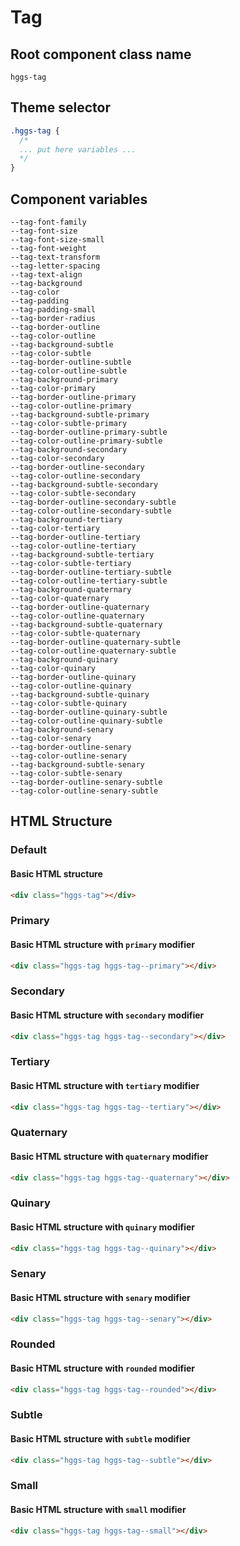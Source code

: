 # Tag

## Root component class name

`hggs-tag`

## Theme selector

```css
.hggs-tag {
  /*
  ... put here variables ...
  */
}
```

## Component variables

```
--tag-font-family
--tag-font-size
--tag-font-size-small
--tag-font-weight
--tag-text-transform
--tag-letter-spacing
--tag-text-align
--tag-background
--tag-color
--tag-padding
--tag-padding-small
--tag-border-radius
--tag-border-outline
--tag-color-outline
--tag-background-subtle
--tag-color-subtle
--tag-border-outline-subtle
--tag-color-outline-subtle
--tag-background-primary
--tag-color-primary
--tag-border-outline-primary
--tag-color-outline-primary
--tag-background-subtle-primary
--tag-color-subtle-primary
--tag-border-outline-primary-subtle
--tag-color-outline-primary-subtle
--tag-background-secondary
--tag-color-secondary
--tag-border-outline-secondary
--tag-color-outline-secondary
--tag-background-subtle-secondary
--tag-color-subtle-secondary
--tag-border-outline-secondary-subtle
--tag-color-outline-secondary-subtle
--tag-background-tertiary
--tag-color-tertiary
--tag-border-outline-tertiary
--tag-color-outline-tertiary
--tag-background-subtle-tertiary
--tag-color-subtle-tertiary
--tag-border-outline-tertiary-subtle
--tag-color-outline-tertiary-subtle
--tag-background-quaternary
--tag-color-quaternary
--tag-border-outline-quaternary
--tag-color-outline-quaternary
--tag-background-subtle-quaternary
--tag-color-subtle-quaternary
--tag-border-outline-quaternary-subtle
--tag-color-outline-quaternary-subtle
--tag-background-quinary
--tag-color-quinary
--tag-border-outline-quinary
--tag-color-outline-quinary
--tag-background-subtle-quinary
--tag-color-subtle-quinary
--tag-border-outline-quinary-subtle
--tag-color-outline-quinary-subtle
--tag-background-senary
--tag-color-senary
--tag-border-outline-senary
--tag-color-outline-senary
--tag-background-subtle-senary
--tag-color-subtle-senary
--tag-border-outline-senary-subtle
--tag-color-outline-senary-subtle
```

## HTML Structure

### Default

#### Basic HTML structure

```html
<div class="hggs-tag"></div>
```

### Primary

#### Basic HTML structure with `primary` modifier

```html
<div class="hggs-tag hggs-tag--primary"></div>
```

### Secondary

#### Basic HTML structure with `secondary` modifier

```html
<div class="hggs-tag hggs-tag--secondary"></div>
```

### Tertiary

#### Basic HTML structure with `tertiary` modifier

```html
<div class="hggs-tag hggs-tag--tertiary"></div>
```

### Quaternary

#### Basic HTML structure with `quaternary` modifier

```html
<div class="hggs-tag hggs-tag--quaternary"></div>
```

### Quinary

#### Basic HTML structure with `quinary` modifier

```html
<div class="hggs-tag hggs-tag--quinary"></div>
```

### Senary

#### Basic HTML structure with `senary` modifier

```html
<div class="hggs-tag hggs-tag--senary"></div>
```

### Rounded

#### Basic HTML structure with `rounded` modifier

```html
<div class="hggs-tag hggs-tag--rounded"></div>
```

### Subtle

#### Basic HTML structure with `subtle` modifier

```html
<div class="hggs-tag hggs-tag--subtle"></div>
```

### Small

#### Basic HTML structure with `small` modifier

```html
<div class="hggs-tag hggs-tag--small"></div>
```
